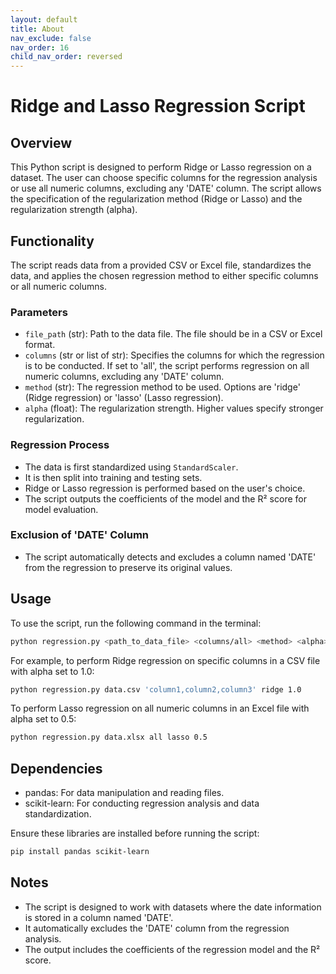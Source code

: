 ```yaml
---
layout: default
title: About
nav_exclude: false
nav_order: 16
child_nav_order: reversed
---
```


# Ridge and Lasso Regression Script

## Overview

This Python script is designed to perform Ridge or Lasso regression on a dataset. The user can choose specific columns for the regression analysis or use all numeric columns, excluding any 'DATE' column. The script allows the specification of the regularization method (Ridge or Lasso) and the regularization strength (alpha).

## Functionality

The script reads data from a provided CSV or Excel file, standardizes the data, and applies the chosen regression method to either specific columns or all numeric columns.

### Parameters

- `file_path` (str): Path to the data file. The file should be in a CSV or Excel format.
- `columns` (str or list of str): Specifies the columns for which the regression is to be conducted. If set to 'all', the script performs regression on all numeric columns, excluding any 'DATE' column.
- `method` (str): The regression method to be used. Options are 'ridge' (Ridge regression) or 'lasso' (Lasso regression).
- `alpha` (float): The regularization strength. Higher values specify stronger regularization.

### Regression Process

- The data is first standardized using `StandardScaler`.
- It is then split into training and testing sets.
- Ridge or Lasso regression is performed based on the user's choice.
- The script outputs the coefficients of the model and the R² score for model evaluation.

### Exclusion of 'DATE' Column

- The script automatically detects and excludes a column named 'DATE' from the regression to preserve its original values.

## Usage

To use the script, run the following command in the terminal:

```bash
python regression.py <path_to_data_file> <columns/all> <method> <alpha>
```

For example, to perform Ridge regression on specific columns in a CSV file with alpha set to 1.0:

```bash
python regression.py data.csv 'column1,column2,column3' ridge 1.0
```

To perform Lasso regression on all numeric columns in an Excel file with alpha set to 0.5:

```bash
python regression.py data.xlsx all lasso 0.5
```

## Dependencies

- pandas: For data manipulation and reading files.
- scikit-learn: For conducting regression analysis and data standardization.

Ensure these libraries are installed before running the script:

```bash
pip install pandas scikit-learn
```

## Notes

- The script is designed to work with datasets where the date information is stored in a column named 'DATE'.
- It automatically excludes the 'DATE' column from the regression analysis.
- The output includes the coefficients of the regression model and the R² score.

